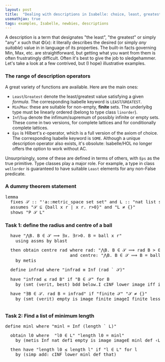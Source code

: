 ```yaml
---
layout: post
title:  "Dealing with descriptions in Isabelle: choice, least, greatest"
usemathjax: true 
tags: examples, Isabelle, newbies, descriptions
---
```


A description is a term that designates "the least", "the greatest" or simply "any" *x* such that Φ(*x*): it literally describes the desired (or simply *any suitable*) value in in language of its properties.
The built-in facts governing Min, Max, etc. are straightforward, but getting what you want from them is often frustratingly difficult.
Often it's best to give the job to sledgehammer.
Let's take a look at a few contrived, but (I hope) illustrative examples.

### The range of description operators

A great variety of functions are available. Here are the main ones:

* `Least`/`Greatest` denote the least/greatest value satisfying a given *formula*. The corresponding Isabelle keyword is `LEAST`/`GREATEST`.
* `Min`/`Max`: these are suitable for non-empty, **finite** sets. The underlyibg type must be linearly ordered (belong to type class `linorder`).
* `Inf`/`Sup` denote the infimum/supremum of possibly infinite or empty sets. These come in two versions, for complete lattices and for conditionally complete lattices.
* `Eps` is Hilbert's $\epsilon$-operator, which is a full version of the axiom of choice. The corresponding Isabelle keyword is `SOME`. Although a unique description operator also exists, it's obsolute: Isabelle/HOL no longer offers the option to work without AC.

Unsurprisingly, some of these are defined in terms of others, with `Eps` as the true primitive. Type classes play a major role. For example, a type in class `wellorder` is guaranteed to have suitable `Least` elements for any non-False predicate.


### A dummy theorem statement

<pre class="source">
<span class="keyword1 command">lemma</span><span> 
  </span><span class="keyword2 keyword">fixes</span> <span class="free">𝒮</span> <span class="main">::</span> <span class="quoted quoted"><span>"</span><span class="tfree">'a</span><span class="main">::</span>metric_space set set<span>"</span></span> <span class="keyword2 keyword">and</span> <span class="free">L</span> <span class="main">::</span> <span class="quoted quoted"><span>"</span>nat list set<span>"</span></span><span>
  </span><span class="keyword2 keyword">assumes</span> <span class="quoted quoted"><span>"</span><span class="free">𝒮</span> <span class="main">⊆</span> <span class="main">{</span>ball <span class="bound">x</span> <span class="bound">r</span> <span class="main">|</span> <span class="bound">x</span> <span class="bound">r</span><span class="main">.</span> <span class="bound">r</span><span class="main">&gt;</span><span class="main">0</span><span class="main">}</span><span>"</span></span> <span class="keyword2 keyword">and</span> <span class="quoted quoted"><span>"</span><span class="free">L</span> <span class="main">≠</span> <span class="main">{}</span><span>"</span></span><span>
  </span><span class="keyword2 keyword">shows</span> <span class="quoted quoted"><span>"</span><span class="free">P</span> <span class="free">𝒮</span> <span class="free">L</span><span>"</span></span>
</pre>

### Task 1: define the radius and centre of a ball

<pre class="source">
  <span class="keyword1 command">have</span> <span class="quoted quoted"><span>"</span><span class="main">⋀</span><span class="bound">B</span><span class="main">.</span> <span class="bound">B</span> <span class="main">∈</span> <span class="free">𝒮</span> <span class="main">⟹</span> <span class="main">∃</span><span class="bound">x</span><span class="main">.</span> <span class="main">∃</span><span class="bound bound">r</span><span class="main">&gt;</span><span class="main">0</span><span class="main">.</span> <span class="bound">B</span> <span class="main">=</span> ball <span class="bound">x</span> <span class="bound">r</span><span>"</span></span><span>
    </span><span class="keyword1 command">using</span> assms <span class="keyword1 command">by</span> <span class="operator">blast</span>
</pre>


<pre class="source">
  <span class="keyword1 command">then</span> <span class="keyword3 command">obtain</span> <span class="skolem skolem">centre</span> <span class="skolem skolem">rad</span> <span class="keyword2 keyword">where</span> rad<span class="main">:</span> <span class="quoted quoted"><span>"</span><span class="main">⋀</span><span class="bound">B</span><span class="main">.</span> <span class="bound">B</span> <span class="main">∈</span> <span class="free">𝒮</span> <span class="main">⟹</span> <span class="skolem">rad</span> <span class="bound">B</span> <span class="main">&gt;</span> <span class="main">0</span><span>"</span></span><span> 
                         </span><span class="keyword2 keyword">and</span> centre<span class="main">:</span> <span class="quoted quoted"><span>"</span><span class="main">⋀</span><span class="bound">B</span><span class="main">.</span> <span class="bound">B</span> <span class="main">∈</span> <span class="free">𝒮</span> <span class="main">⟹</span> <span class="bound">B</span> <span class="main">=</span> ball <span class="main">(</span><span class="skolem">centre</span> <span class="bound">B</span><span class="main">)</span> <span class="main">(</span><span class="skolem">rad</span> <span class="bound">B</span><span class="main">)</span><span>"</span></span><span>
    </span><span class="keyword1 command">by</span> <span class="operator">metis</span>
</pre>


<pre class="source">
  <span class="keyword3 command">define</span> <span class="skolem skolem">infrad</span> <span class="keyword2 keyword">where</span> <span class="quoted quoted"><span>"</span><span class="skolem">infrad</span> <span class="main">≡</span> Inf <span class="main">(</span><span class="skolem">rad</span> <span class="main">`</span> <span class="free">𝒮</span><span class="main">)</span><span>"</span></span>
</pre>


<pre class="source">
  <span class="keyword1 command">have</span> <span class="quoted quoted"><span>"</span><span class="skolem">infrad</span> <span class="main">≤</span> <span class="skolem">rad</span> <span class="skolem">B</span><span>"</span></span> <span class="keyword2 keyword">if</span> <span class="quoted quoted"><span>"</span><span class="skolem">B</span> <span class="main">∈</span> <span class="free">𝒮</span><span>"</span></span> <span class="keyword2 keyword">for</span> <span class="skolem">B</span><span>
    </span><span class="keyword1 command">by</span> <span class="main">(</span><span class="operator">smt</span> <span class="main main">(</span>verit<span class="main main">,</span> best<span class="main main">)</span> bdd_below.I cINF_lower image_iff infrad_def rad that<span class="main">)</span>
</pre>


<pre class="source">
  <span class="keyword1 command">have</span> <span class="quoted quoted"><span>"</span><span class="main">∃</span><span class="bound">B</span> <span class="main">∈</span> <span class="free">𝒮</span><span class="main">.</span> <span class="skolem">rad</span> <span class="bound">B</span> <span class="main">=</span> <span class="skolem">infrad</span><span>"</span></span> <span class="keyword2 keyword">if</span> <span class="quoted quoted"><span>"</span>finite <span class="free">𝒮</span><span>"</span></span> <span class="quoted quoted"><span>"</span><span class="free">𝒮</span> <span class="main">≠</span> <span class="main">{}</span><span>"</span></span><span>
    </span><span class="keyword1 command">by</span> <span class="main">(</span><span class="operator">smt</span> <span class="main main">(</span>verit<span class="main main">)</span> empty_is_image finite_imageI finite_less_Inf_iff imageE infrad_def that<span class="main">)</span>
</pre>


<pre class="source">
</pre>


### Task 2: Find a list of minimum length

<pre class="source">
<span class="keyword3 command">define</span> <span class="skolem skolem">minl</span> <span class="keyword2 keyword">where</span> <span class="quoted quoted"><span>"</span><span class="skolem">minl</span> <span class="main">=</span> Inf <span class="main">(</span>length <span class="main">`</span> <span class="free">L</span><span class="main">)</span><span>"</span></span>
</pre>


<pre class="source">
  <span class="keyword3 command">obtain</span> <span class="skolem skolem">l0</span> <span class="keyword2 keyword">where</span>  <span class="quoted quoted"><span>"</span><span class="skolem">l0</span> <span class="main">∈</span> <span class="free">L</span><span>"</span></span> <span class="quoted quoted"><span>"</span>length <span class="skolem">l0</span> <span class="main">=</span> <span class="skolem">minl</span><span>"</span></span><span>
    </span><span class="keyword1 command">by</span> <span class="main">(</span><span class="operator">metis</span> Inf_nat_def1 empty_is_image imageE minl_def <span class="quoted quoted"><span>‹</span><span class="free">L</span> <span class="main">≠</span> <span class="main">{}</span><span>›</span></span><span class="main">)</span>
</pre>


<pre class="source">
  <span class="keyword1 command">then</span> <span class="keyword1 command">have</span> <span class="quoted quoted"><span>"</span>length <span class="skolem">l0</span> <span class="main">≤</span> length <span class="skolem">l</span><span>"</span></span> <span class="keyword2 keyword">if</span> <span class="quoted quoted"><span>"</span><span class="skolem">l</span> <span class="main">∈</span> <span class="free">L</span><span>"</span></span> <span class="keyword2 keyword">for</span> <span class="skolem">l</span><span>
    </span><span class="keyword1 command">by</span> <span class="main">(</span><span class="operator">simp</span> <span class="quasi_keyword">add</span><span class="main main">:</span> cINF_lower minl_def that<span class="main">)</span>
</pre>


<pre class="source">
</pre>


<pre class="source">
</pre>


<pre class="source">
</pre>


<pre class="source">
</pre>


<pre class="source">
</pre>


<pre class="source">
</pre>


<pre class="source">
</pre>


